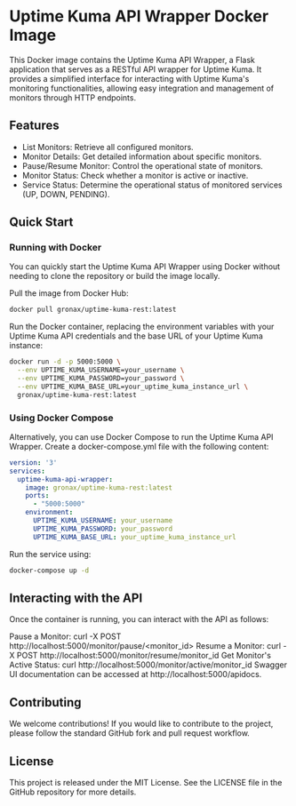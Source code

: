 # Uptime Kuma API Wrapper Docker Image

This Docker image contains the Uptime Kuma API Wrapper, a Flask application that serves as a RESTful API wrapper for Uptime Kuma. It provides a simplified interface for interacting with Uptime Kuma's monitoring functionalities, allowing easy integration and management of monitors through HTTP endpoints.

## Features

- List Monitors: Retrieve all configured monitors.
- Monitor Details: Get detailed information about specific monitors.
- Pause/Resume Monitor: Control the operational state of monitors.
- Monitor Status: Check whether a monitor is active or inactive.
- Service Status: Determine the operational status of monitored services (UP, DOWN, PENDING).

## Quick Start

### Running with Docker

You can quickly start the Uptime Kuma API Wrapper using Docker without needing to clone the repository or build the image locally.

Pull the image from Docker Hub:

```bash
docker pull gronax/uptime-kuma-rest:latest
```

Run the Docker container, replacing the environment variables with your Uptime Kuma API credentials and the base URL of your Uptime Kuma instance:

```bash
docker run -d -p 5000:5000 \
  --env UPTIME_KUMA_USERNAME=your_username \
  --env UPTIME_KUMA_PASSWORD=your_password \
  --env UPTIME_KUMA_BASE_URL=your_uptime_kuma_instance_url \
  gronax/uptime-kuma-rest:latest
```
### Using Docker Compose
Alternatively, you can use Docker Compose to run the Uptime Kuma API Wrapper. Create a docker-compose.yml file with the following content:

```yaml
version: '3'
services:
  uptime-kuma-api-wrapper:
    image: gronax/uptime-kuma-rest:latest
    ports:
      - "5000:5000"
    environment:
      UPTIME_KUMA_USERNAME: your_username
      UPTIME_KUMA_PASSWORD: your_password
      UPTIME_KUMA_BASE_URL: your_uptime_kuma_instance_url
```

Run the service using:

```bash
docker-compose up -d
```

## Interacting with the API
Once the container is running, you can interact with the API as follows:

Pause a Monitor: curl -X POST http://localhost:5000/monitor/pause/<monitor_id>
Resume a Monitor: curl -X POST http://localhost:5000/monitor/resume/monitor_id
Get Monitor's Active Status: curl http://localhost:5000/monitor/active/monitor_id
Swagger UI documentation can be accessed at http://localhost:5000/apidocs.

## Contributing
We welcome contributions! If you would like to contribute to the project, please follow the standard GitHub fork and pull request workflow.

## License
This project is released under the MIT License. See the LICENSE file in the GitHub repository for more details.
